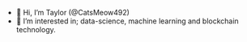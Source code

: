 - 👋 Hi, I’m Taylor (@CatsMeow492)
- 👀 I’m interested in; data-science, machine learning and blockchain technology.


<!---
CatsMeow492/CatsMeow492 is a ✨ special ✨ repository because its `README.md` (this file) appears on your GitHub profile.
You can click the Preview link to take a look at your changes.
--->
